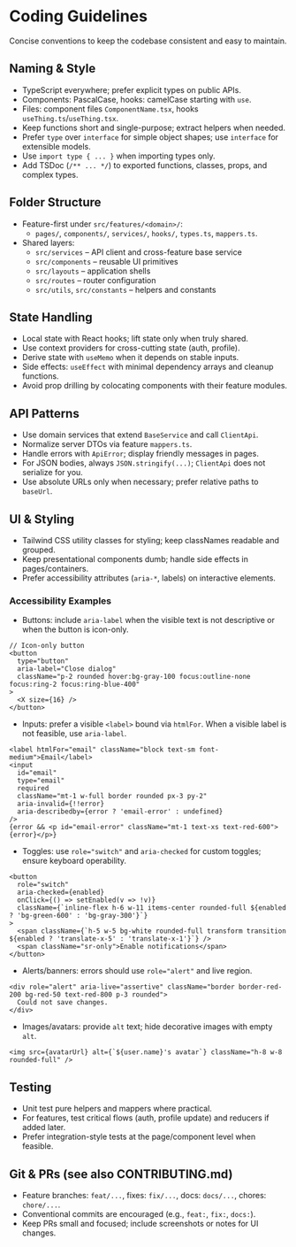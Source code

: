 # Coding Guidelines

Concise conventions to keep the codebase consistent and easy to maintain.

## Naming & Style

- TypeScript everywhere; prefer explicit types on public APIs.
- Components: PascalCase, hooks: camelCase starting with `use`.
- Files: component files `ComponentName.tsx`, hooks `useThing.ts`/`useThing.tsx`.
- Keep functions short and single-purpose; extract helpers when needed.
- Prefer `type` over `interface` for simple object shapes; use `interface` for extensible models.
- Use `import type { ... }` when importing types only.
- Add TSDoc (`/** ... */`) to exported functions, classes, props, and complex types.

## Folder Structure

- Feature-first under `src/features/<domain>/`:
  - `pages/`, `components/`, `services/`, `hooks/`, `types.ts`, `mappers.ts`.
- Shared layers:
  - `src/services` – API client and cross-feature base service
  - `src/components` – reusable UI primitives
  - `src/layouts` – application shells
  - `src/routes` – router configuration
  - `src/utils`, `src/constants` – helpers and constants

## State Handling

- Local state with React hooks; lift state only when truly shared.
- Use context providers for cross-cutting state (auth, profile).
- Derive state with `useMemo` when it depends on stable inputs.
- Side effects: `useEffect` with minimal dependency arrays and cleanup functions.
- Avoid prop drilling by colocating components with their feature modules.

## API Patterns

- Use domain services that extend `BaseService` and call `ClientApi`.
- Normalize server DTOs via feature `mappers.ts`.
- Handle errors with `ApiError`; display friendly messages in pages.
- For JSON bodies, always `JSON.stringify(...)`; `ClientApi` does not serialize for you.
- Use absolute URLs only when necessary; prefer relative paths to `baseUrl`.

## UI & Styling

- Tailwind CSS utility classes for styling; keep classNames readable and grouped.
- Keep presentational components dumb; handle side effects in pages/containers.
- Prefer accessibility attributes (`aria-*`, labels) on interactive elements.

### Accessibility Examples

- Buttons: include `aria-label` when the visible text is not descriptive or when the button is icon-only.

```tsx
// Icon-only button
<button
  type="button"
  aria-label="Close dialog"
  className="p-2 rounded hover:bg-gray-100 focus:outline-none focus:ring-2 focus:ring-blue-400"
>
  <X size={16} />
</button>
```

- Inputs: prefer a visible `<label>` bound via `htmlFor`. When a visible label is not feasible, use `aria-label`.

```tsx
<label htmlFor="email" className="block text-sm font-medium">Email</label>
<input
  id="email"
  type="email"
  required
  className="mt-1 w-full border rounded px-3 py-2"
  aria-invalid={!!error}
  aria-describedby={error ? 'email-error' : undefined}
/>
{error && <p id="email-error" className="mt-1 text-xs text-red-600">{error}</p>}
```

- Toggles: use `role="switch"` and `aria-checked` for custom toggles; ensure keyboard operability.

```tsx
<button
  role="switch"
  aria-checked={enabled}
  onClick={() => setEnabled(v => !v)}
  className={`inline-flex h-6 w-11 items-center rounded-full ${enabled ? 'bg-green-600' : 'bg-gray-300'}`}
>
  <span className={`h-5 w-5 bg-white rounded-full transform transition ${enabled ? 'translate-x-5' : 'translate-x-1'}`} />
  <span className="sr-only">Enable notifications</span>
</button>
```

- Alerts/banners: errors should use `role="alert"` and live region.

```tsx
<div role="alert" aria-live="assertive" className="border border-red-200 bg-red-50 text-red-800 p-3 rounded">
  Could not save changes.
</div>
```

- Images/avatars: provide `alt` text; hide decorative images with empty `alt`.

```tsx
<img src={avatarUrl} alt={`${user.name}'s avatar`} className="h-8 w-8 rounded-full" />
```

## Testing

- Unit test pure helpers and mappers where practical.
- For features, test critical flows (auth, profile update) and reducers if added later.
- Prefer integration-style tests at the page/component level when feasible.

## Git & PRs (see also CONTRIBUTING.md)

- Feature branches: `feat/...`, fixes: `fix/...`, docs: `docs/...`, chores: `chore/...`.
- Conventional commits are encouraged (e.g., `feat:`, `fix:`, `docs:`).
- Keep PRs small and focused; include screenshots or notes for UI changes.
